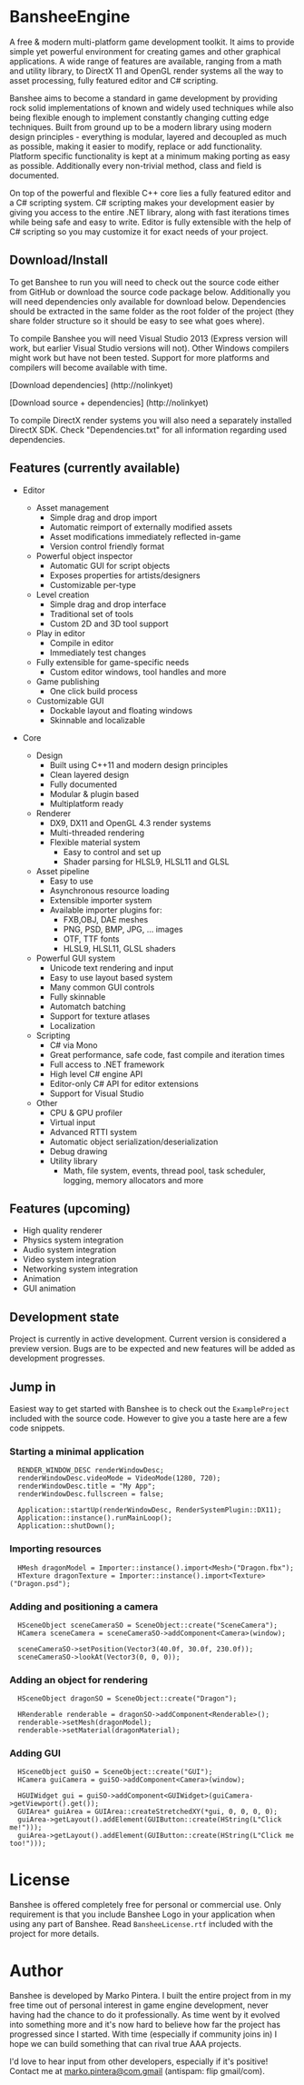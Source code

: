 # BansheeEngine

A free & modern multi-platform game development toolkit. It aims to provide simple yet powerful environment for creating games and other graphical applications. A wide range of features are available, ranging from a math and utility library, to DirectX 11 and OpenGL render systems all the way to asset processing, fully featured editor and C# scripting.

Banshee aims to become a standard in game development by providing rock solid implementations of known and widely used techniques while also being flexible enough to implement constantly changing cutting edge techniques. Built from ground up to be a modern library using modern design principles - everything is modular, layered and decoupled as much as possible, making it easier to modify, replace or add functionality. Platform specific functionality is kept at a minimum making porting as easy as possible. Additionally every non-trivial method, class and field is documented.

On top of the powerful and flexible C++ core lies a fully featured editor and a C# scripting system. C# scripting makes your development easier by giving you access to the entire .NET library, along with fast iterations times while being safe and easy to write. Editor is fully extensible with the help of C# scripting so you may customize it for exact needs of your project.

## Download/Install

To get Banshee to run you will need to check out the source code either from GitHub or download the source code package below. Additionally you will need dependencies only available for download below. Dependencies should be extracted in the same folder as the root folder of the project (they share folder structure so it should be easy to see what goes where).

To compile Banshee you will need Visual Studio 2013 (Express version will work, but earlier Visual Studio versions will not). Other Windows compilers might work but have not been tested. Support for more platforms and compilers will become available with time.

[Download dependencies] (http://nolinkyet)

[Download source + dependencies] (http://nolinkyet)

To compile DirectX render systems you will also need a separately installed DirectX SDK. Check "Dependencies.txt" for all information regarding used dependencies.

## Features (currently available)

* Editor
  * Asset management
    * Simple drag and drop import
	* Automatic reimport of externally modified assets
	* Asset modifications immediately reflected in-game
    * Version control friendly format
  * Powerful object inspector
    * Automatic GUI for script objects
    * Exposes properties for artists/designers
    * Customizable per-type
  * Level creation
    * Simple drag and drop interface
	* Traditional set of tools
    * Custom 2D and 3D tool support
  * Play in editor
    * Compile in editor
    * Immediately test changes
  * Fully extensible for game-specific needs
    * Custom editor windows, tool handles and more
  * Game publishing
    * One click build process	
  * Customizable GUI
    * Dockable layout and floating windows
    * Skinnable and localizable
   
* Core
  * Design
    * Built using C++11 and modern design principles
    * Clean layered design
    * Fully documented
    * Modular & plugin based
    * Multiplatform ready
  * Renderer
    * DX9, DX11 and OpenGL 4.3 render systems
    * Multi-threaded rendering
    * Flexible material system
      * Easy to control and set up
      * Shader parsing for HLSL9, HLSL11 and GLSL
  * Asset pipeline
    * Easy to use
    * Asynchronous resource loading
    * Extensible importer system
    * Available importer plugins for:
      * FXB,OBJ, DAE meshes
      * PNG, PSD, BMP, JPG, ... images
      * OTF, TTF fonts
      * HLSL9, HLSL11, GLSL shaders
  * Powerful GUI system
    * Unicode text rendering and input
    * Easy to use layout based system
    * Many common GUI controls
    * Fully skinnable
    * Automatch batching
    * Support for texture atlases
    * Localization
  * Scripting
    * C# via Mono
    * Great performance, safe code, fast compile and iteration times
    * Full access to .NET framework
    * High level C# engine API
    * Editor-only C# API for editor extensions
    * Support for Visual Studio
  * Other
    * CPU & GPU profiler
    * Virtual input
    * Advanced RTTI system
    * Automatic object serialization/deserialization
    * Debug drawing
    * Utility library
      * Math, file system, events, thread pool, task scheduler, logging, memory allocators and more
    
## Features (upcoming)
 * High quality renderer
 * Physics system integration
 * Audio system integration
 * Video system integration
 * Networking system integration
 * Animation
 * GUI animation

## Development state

Project is currently in active development. Current version is considered a preview version. Bugs are to be expected and new features will be added as development progresses.

## Jump in

Easiest way to get started with Banshee is to check out the `ExampleProject` included with the source code. However to give you a taste here are a few code snippets.

### Starting a minimal application
```
  RENDER_WINDOW_DESC renderWindowDesc;
  renderWindowDesc.videoMode = VideoMode(1280, 720);
  renderWindowDesc.title = "My App";
  renderWindowDesc.fullscreen = false;
	
  Application::startUp(renderWindowDesc, RenderSystemPlugin::DX11);
  Application::instance().runMainLoop();
  Application::shutDown();
```

### Importing resources
```
  HMesh dragonModel = Importer::instance().import<Mesh>("Dragon.fbx");
  HTexture dragonTexture = Importer::instance().import<Texture>("Dragon.psd");
```

### Adding and positioning a camera
```
  HSceneObject sceneCameraSO = SceneObject::create("SceneCamera");
  HCamera sceneCamera = sceneCameraSO->addComponent<Camera>(window);

  sceneCameraSO->setPosition(Vector3(40.0f, 30.0f, 230.0f));
  sceneCameraSO->lookAt(Vector3(0, 0, 0));
```

### Adding an object for rendering
```
  HSceneObject dragonSO = SceneObject::create("Dragon");
  
  HRenderable renderable = dragonSO->addComponent<Renderable>();
  renderable->setMesh(dragonModel);
  renderable->setMaterial(dragonMaterial);
```

### Adding GUI
```
  HSceneObject guiSO = SceneObject::create("GUI");
  HCamera guiCamera = guiSO->addComponent<Camera>(window);
  
  HGUIWidget gui = guiSO->addComponent<GUIWidget>(guiCamera->getViewport().get());
  GUIArea* guiArea = GUIArea::createStretchedXY(*gui, 0, 0, 0, 0);
  guiArea->getLayout().addElement(GUIButton::create(HString(L"Click me!")));
  guiArea->getLayout().addElement(GUIButton::create(HString(L"Click me too!")));
```

# License

Banshee is offered completely free for personal or commercial use. Only requirement is that you include Banshee Logo in your application when using any part of Banshee. Read `BansheeLicense.rtf` included with the project for more details. 

# Author

Banshee is developed by Marko Pintera. I built the entire project from in my free time out of personal interest in game engine development, never having had the chance to do it professionally. As time went by it evolved into something more and it's now hard to believe how far the project has progressed since I started. With time (especially if community joins in) I hope we can build something that can rival true AAA projects.

I'd love to hear input from other developers, especially if it's positive! Contact me at marko.pintera@com.gmail (antispam: flip gmail/com). 
